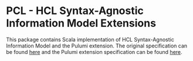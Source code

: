 # PCL - HCL Syntax-Agnostic Information Model Extensions

This package contains Scala implementation of HCL Syntax-Agnostic Information
Model and the Pulumi extension. The original specification can be
found [here](https://github.com/hashicorp/hcl/blob/v2.3.0/spec.md)
and the Pulumi extension specification can be found
[here](https://github.com/pulumi/pulumi/blob/v3.95.0/pkg/codegen/hcl2/model/spec.md).
